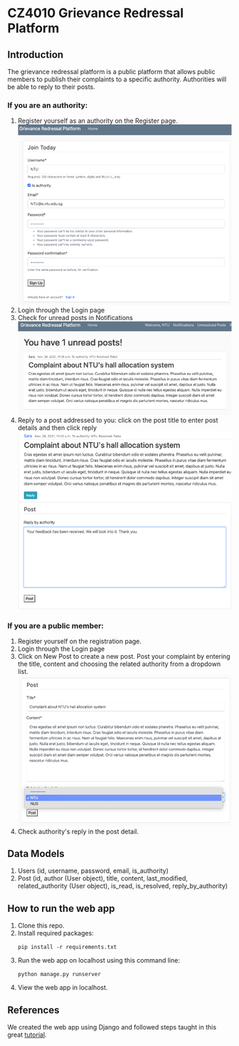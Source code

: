 # CZ4010 Grievance Redressal Platform

## Introduction
The grievance redressal platform is a public platform that allows public members to publish their complaints to a specific authority. Authorities will be able to reply to their posts.

### If you are an authority:
1) Register yourself as an authority on the Register page.
![image](./images/authority_register.png)
2) Login through the Login page
3) Check for unread posts in Notifications
![image](./images/authority_notification.png)
4) Reply to a post addressed to you: click on the post title to enter post details and then click reply
![image](./images/authority_reply1.png)
![image](./images/authority_reply2.png)

### If you are a public member:
1) Register yourself on the registration page.
2) Login through the Login page
3) Click on New Post to create a new post. Post your complaint by entering the title, content and choosing the related authority from a dropdown list.
![image](./images/publicmember_post.png)
4) Check authority's reply in the post detail.

## Data Models
1) Users (id, username, password, email, is_authority)
2) Post (id, author (User object), title, content, last_modified, related_authority (User object), is_read, is_resolved, reply_by_authority)

## How to run the web app

1) Clone this repo.
2) Install required packages: 
    ```angular2
    pip install -r requirements.txt
    ```
3) Run the web app on localhost using this command line:
    ```angular2
    python manage.py runserver
   ```
4) View the web app in localhost.


## References
We created the web app using Django and followed steps taught in this great [tutorial](https://www.youtube.com/watch?v=UmljXZIypDc&list=PL-osiE80TeTtoQCKZ03TU5fNfx2UY6U4p).

